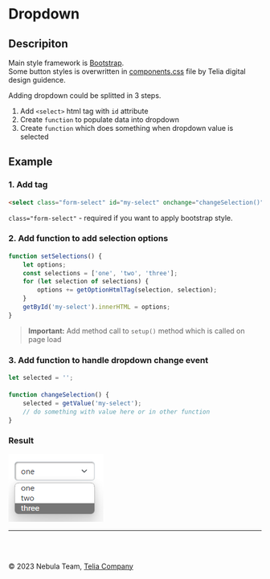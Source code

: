 # Dropdown

## Descripiton
Main style framework is [Bootstrap](https://getbootstrap.com/docs/5.2/components/dropdowns/).  
Some button styles is overwritten in [components.css](./../src/styles/components.css) file by Telia digital design guidence.  

Adding dropdown could be splitted in 3 steps.
1. Add `<select>` html tag with `id` attribute
2. Create `function` to populate data into dropdown
3. Create `function` which does something when dropdown value is selected

## Example

### 1. Add tag
``` html
<select class="form-select" id="my-select" onchange="changeSelection()"></select>
```
`class="form-select"` - required if you want to apply bootstrap style.

### 2. Add function to add selection options

``` javascript
function setSelections() {
    let options;
    const selections = ['one', 'two', 'three'];
    for (let selection of selections) {
        options += getOptionHtmlTag(selection, selection);
    }
    getById('my-select').innerHTML = options;
}
```

>**Important:** Add method call to `setup()` method which is called on page load

### 3. Add function to handle dropdown change event
``` javascript
let selected = '';

function changeSelection() {
    selected = getValue('my-select');
    // do something with value here or in other function
}
```

### Result
<img src="./assets/dropdown.png" alt="Dropdown">

---

<br>
<br>

&copy; 2023 Nebula Team, [Telia Company](https://telia.se)
